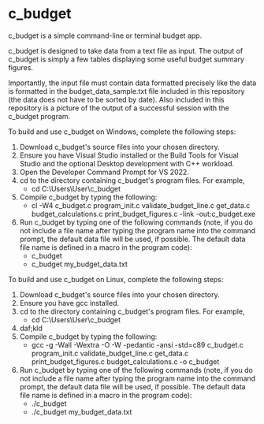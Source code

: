# c_budget
c_budget is a simple command-line or terminal budget app.

c_budget is designed to take data from a text file as input. The output of c_budget is simply a few tables displaying some useful budget summary figures.

Importantly, the input file must contain data formatted precisely like the data is formatted in the budget_data_sample.txt file included in this repository (the data does not have to be sorted by date). Also included in this repository is a picture of the output of a successful session with the c_budget program.

To build and use c_budget on Windows, complete the following steps:
1. Download c_budget's source files into your chosen directory.
2. Ensure you have Visual Studio installed or the Build Tools for Visual Studio and the optional Desktop development with C++ workload.
3. Open the Developer Command Prompt for VS 2022.
4. cd to the directory containing c_budget's program files. For example,
   -  cd C:\Users\User\c_budget
5. Compile c_budget by typing the following:
   -  cl -W4 c_budget.c program_init.c validate_budget_line.c get_data.c budget_calculations.c print_budget_figures.c -link -out:c_budget.exe
7. Run c_budget by typing one of the following commands (note, if you do not include a file name after typing the program name into the command prompt, the default data file will be used, if possible. The default data file name is defined in a macro in the program code):
   -  c_budget
   -  c_budget my_budget_data.txt

To build and use c_budget on Linux, complete the following steps:
1. Download c_budget's source files into your chosen directory.
2. Ensure you have gcc installed.
3. cd to the directory containing c_budget's program files. For example,
   -   cd C:\Users\User\c_budget
4. daf;kld
5. Compile c_budget by typing the following:
   -   gcc -g -Wall -Wextra -O -W -pedantic -ansi -std=c89 c_budget.c program_init.c validate_budget_line.c get_data.c print_budget_figures.c budget_calculations.c -o c_budget
6. Run c_budget by typing one of the following commands (note, if you do not include a file name after typing the program name into the command prompt, the default data file will be used, if possible. The default data file name is defined in a macro in the program code):
   -   ./c_budget
   -   ./c_budget my_budget_data.txt

